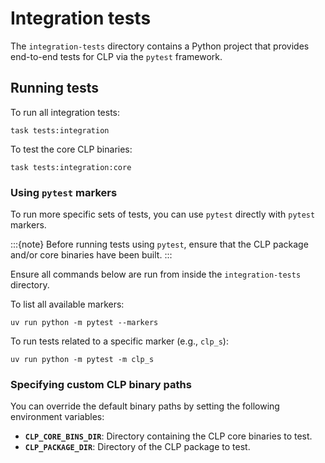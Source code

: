 # Integration tests

The `integration-tests` directory contains a Python project that provides end-to-end tests for
CLP via the `pytest` framework.

## Running tests

To run all integration tests:

```shell
task tests:integration
```

To test the core CLP binaries:

```shell
task tests:integration:core
```

### Using `pytest` markers

To run more specific sets of tests, you can use `pytest` directly with `pytest` markers.

:::{note}
Before running tests using `pytest`, ensure that the CLP package and/or core binaries have been
built.
:::

Ensure all commands below are run from inside the `integration-tests` directory.

To list all available markers:

```shell
uv run python -m pytest --markers
```

To run tests related to a specific marker (e.g., `clp_s`):

```shell
uv run python -m pytest -m clp_s
```

### Specifying custom CLP binary paths

You can override the default binary paths by setting the following environment variables:

* **`CLP_CORE_BINS_DIR`**: Directory containing the CLP core binaries to test.
* **`CLP_PACKAGE_DIR`**: Directory of the CLP package to test.
